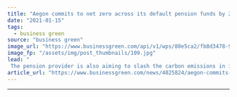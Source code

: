 ```yaml
---
title: "Aegon commits to net zero across its default pension funds by 2050"
date: "2021-01-15"
tags: 
  - business green
source: "business green"
image_url: "https://www.businessgreen.com/api/v1/wps/80e5ca2/fb8d3478-9b8c-4e74-8f23-8e4f3ac61c21/2/iStock-484285704-Poulssen-aegon-185x114.jpg"
image_fp: "/assets/img/post_thumbnails/109.jpg"
lead: "
 The pension provider is also aiming to slash the carbon emissions in its default pension funds in half by 2030, covering around £10bn of assets ..."
article_url: "https://www.businessgreen.com/news/4025824/aegon-commits-net-zero-default-pension-funds-2050"
---
```


---
